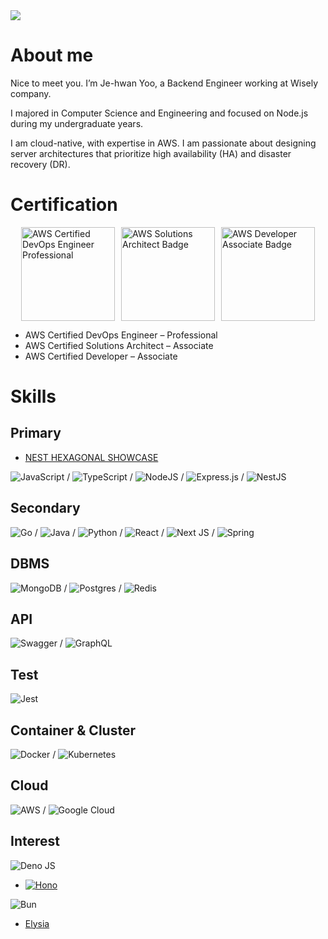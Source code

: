 <a href="https://github.com/devxb/gitanimals">
  <img src="https://render.gitanimals.org/farms/{JeHwanYoo}"/>
</a>

# About me

Nice to meet you. I’m Je-hwan Yoo, a Backend Engineer working at Wisely company.

I majored in Computer Science and Engineering and focused on Node.js during my undergraduate years.

I am cloud-native, with expertise in AWS. I am passionate about designing server architectures that prioritize high availability (HA) and disaster recovery (DR).

# Certification

<div style="display: flex; justify-content: center; align-items: center; gap: 10px;">
  <a href="https://www.credly.com/badges/872ac50a-1a90-4eea-93a6-72e8d4d5912f/public_url" target="_blank">
    <img src="https://github.com/user-attachments/assets/3f0af61a-807c-4b0f-b75c-b026f71fdf9c" alt="AWS Certified DevOps Engineer Professional" style="width: 150px; height: auto;">
  </a>
  <a href="https://www.credly.com/badges/ce51dce3-79aa-4f8e-89e8-4f30ad391fee/public_url" target="_blank">
    <img src="https://github.com/JeHwanYoo/JeHwanYoo/assets/13535954/c03a3617-a380-40d8-99b4-6af735a6ff44" alt="AWS Solutions Architect Badge" style="width: 150px; height: auto;">
  </a>
  <a href="https://www.credly.com/badges/39e69769-ce33-46e6-bb1f-c115d69a7ab9/public_url" target="_blank">
    <img src="https://github.com/JeHwanYoo/JeHwanYoo/assets/13535954/7117c27f-b1d3-4ed6-8cd5-5272c9f4c198" alt="AWS Developer Associate Badge" style="width: 150px; height: auto;">
  </a>
</div>

- AWS Certified DevOps Engineer – Professional
- AWS Certified Solutions Architect – Associate
- AWS Certified Developer – Associate

# Skills

## Primary

- [NEST HEXAGONAL SHOWCASE](https://github.com/JeHwanYoo/nest-hexagonal-showcase)

![JavaScript](https://img.shields.io/badge/javascript-%23323330.svg?style=for-the-badge&logo=javascript&logoColor=%23F7DF1E) / ![TypeScript](https://img.shields.io/badge/typescript-%23007ACC.svg?style=for-the-badge&logo=typescript&logoColor=white) / ![NodeJS](https://img.shields.io/badge/node.js-6DA55F?style=for-the-badge&logo=node.js&logoColor=white) / ![Express.js](https://img.shields.io/badge/express.js-%23404d59.svg?style=for-the-badge&logo=express&logoColor=%2361DAFB) / ![NestJS](https://img.shields.io/badge/nestjs-%23E0234E.svg?style=for-the-badge&logo=nestjs&logoColor=white)

## Secondary

![Go](https://img.shields.io/badge/go-%2300ADD8.svg?style=for-the-badge&logo=go&logoColor=white) / ![Java](https://img.shields.io/badge/java-%23ED8B00.svg?style=for-the-badge&logo=openjdk&logoColor=white) / ![Python](https://img.shields.io/badge/python-3670A0?style=for-the-badge&logo=python&logoColor=ffdd54) / ![React](https://img.shields.io/badge/react-%2320232a.svg?style=for-the-badge&logo=react&logoColor=%2361DAFB) / ![Next JS](https://img.shields.io/badge/Next-black?style=for-the-badge&logo=next.js&logoColor=white) / ![Spring](https://img.shields.io/badge/spring-%236DB33F.svg?style=for-the-badge&logo=spring&logoColor=white)

## DBMS

![MongoDB](https://img.shields.io/badge/MongoDB-%234ea94b.svg?style=for-the-badge&logo=mongodb&logoColor=white) / ![Postgres](https://img.shields.io/badge/postgres-%23316192.svg?style=for-the-badge&logo=postgresql&logoColor=white) / ![Redis](https://img.shields.io/badge/redis-%23DD0031.svg?style=for-the-badge&logo=redis&logoColor=white)

## API

![Swagger](https://img.shields.io/badge/-Swagger-%23Clojure?style=for-the-badge&logo=swagger&logoColor=white) / ![GraphQL](https://img.shields.io/badge/-GraphQL-E10098?style=for-the-badge&logo=graphql&logoColor=white)

## Test

![Jest](https://img.shields.io/badge/-jest-%23C21325?style=for-the-badge&logo=jest&logoColor=white)

## Container & Cluster

![Docker](https://img.shields.io/badge/docker-%230db7ed.svg?style=for-the-badge&logo=docker&logoColor=white) / ![Kubernetes](https://img.shields.io/badge/kubernetes-%23326ce5.svg?style=for-the-badge&logo=kubernetes&logoColor=white)

## Cloud

![AWS](https://img.shields.io/badge/AWS-%23FF9900.svg?style=for-the-badge&logo=amazon-aws&logoColor=white) / ![Google Cloud](https://img.shields.io/badge/GoogleCloud-%234285F4.svg?style=for-the-badge&logo=google-cloud&logoColor=white)

## Interest

![Deno JS](https://img.shields.io/badge/deno%20js-000000?style=for-the-badge&logo=deno&logoColor=white)

- [![Hono](https://img.shields.io/badge/Hono-E36002?logo=hono&logoColor=fff)](#)

![Bun](https://img.shields.io/badge/Bun-%23000000.svg?style=for-the-badge&logo=bun&logoColor=white)

- [Elysia](https://elysiajs.com/)
